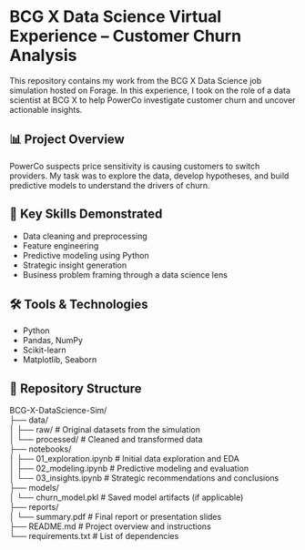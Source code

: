# BCG X Data Science Virtual Experience – Customer Churn Analysis

This repository contains my work from the BCG X Data Science job simulation hosted on Forage. In this experience, I took on the role of a data scientist at BCG X to help PowerCo investigate customer churn and uncover actionable insights.

## 📊 Project Overview

PowerCo suspects price sensitivity is causing customers to switch providers. My task was to explore the data, develop hypotheses, and build predictive models to understand the drivers of churn.

## 🧠 Key Skills Demonstrated

- Data cleaning and preprocessing  
- Feature engineering  
- Predictive modeling using Python  
- Strategic insight generation  
- Business problem framing through a data science lens

## 🛠️ Tools & Technologies

- Python  
- Pandas, NumPy  
- Scikit-learn  
- Matplotlib, Seaborn

## 📁 Repository Structure

BCG-X-DataScience-Sim/  
├── data/  
│   ├── raw/                  # Original datasets from the simulation  
│   └── processed/            # Cleaned and transformed data  
├── notebooks/  
│   ├── 01_exploration.ipynb  # Initial data exploration and EDA  
│   ├── 02_modeling.ipynb     # Predictive modeling and evaluation  
│   └── 03_insights.ipynb     # Strategic recommendations and conclusions  
├── models/  
│   └── churn_model.pkl       # Saved model artifacts (if applicable)  
├── reports/  
│   └── summary.pdf           # Final report or presentation slides  
├── README.md                 # Project overview and instructions  
└── requirements.txt          # List of dependencies  


